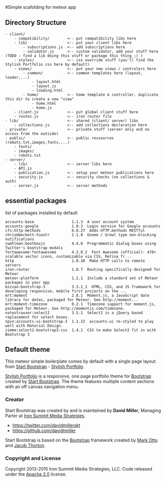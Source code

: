 #Simple scafolding for meteor app

## Directory Structure
```
- client/
	- compatibility/		<-- put compatibility libs here
	- lib/					<-- put your client libs here
		- subscriptions.js 	<-- add subscriptions here
		- validator.js 		<-- custom validator, add your stuff here (TODO : find a lib doing this stuff or package this thing ;) )
	- styles/				<-- css override stuff (you'll find the Stylish Portfolio css here by default)
	- views/				<-- put your new views / controlers here
		- common/			<-- common templates here (layout, loader,...)
			- layout.html 	
			- layout.js
			- loading.html
		- home/				<-- home template & controller. duplicate this dir to create a new "view"
			- home.html
			- home.js
	- client.js 			<-- put global client stuff here
	- routes.js 			<-- iron router file
- lib/						<-- shared (client/ server) libs 
	- collections.js 		<-- add collections declaration here
- private/					<-- private stuff (server only and no access from the outside)
- public/					<-- public ressources (robots.txt,images,fonts,...)
	- fonts/ 				
	- images/
	- robots.txt
- server/
	- lib/ 					<-- server libs here
	- API.js
	- publication.js 		<-- setup your meteor publications here
	- security.js 			<-- security checks (on collections & auth)
	- server.js 			<-- server methods
```

## essential packages
list of packages installed by default
```
accounts-base                 1.1.3  A user account system
accounts-google               1.0.3  Login service for Google accounts
cfs:http-methods              0.0.27  Adds HTTP.methods RESTful
chrismbeckett:toastr          2.1.0  Gnome / Growl type non-blocking notifications
cwohlman:bootboxjs            4.4.0  Programmatic dialog boxes using Twitter's bootstrap modals
fortawesome:fontawesome       4.2.0_2  Font Awesome (official): 470+ scalable vector icons, customizable via CSS, Retina fr...
http                          1.0.10  Make HTTP calls to remote servers
iron:router                   1.0.7  Routing specifically designed for Meteor
meteor-platform               1.2.1  Include a standard set of Meteor packages in your app
mizzao:bootstrap-3            3.3.1_1  HTML, CSS, and JS framework for developing responsive, mobile first projects on the ...
mrt:moment                    2.8.1  Moment.js, a JavaScript date library for dates, packaged for Meteor. See http://moment...
mrt:moment-timezone           0.2.1  Timezone support for moment.js, packaged for Meteor. See http://momentjs.com/timezone.
natestrauser:select2          3.5.1  Select2 is a jQuery based replacement for select boxes.
npvn:accounts-ui-bootstrap-3  1.1.13  accounts-ui re-styled to play well with Material Design.
zimme:select2-bootstrap3-css  1.4.1  CSS to make Select2 fit in with Bootstrap 3
```

## Default theme
This meteor simple boilerplate comes by default with a single page layout from [Start Bootstrap](http://startbootstrap.com/) - [Stylish Portfolio](http://startbootstrap.com/template-overviews/stylish-portfolio/)

[Stylish Portfolio](http://startbootstrap.com/template-overviews/stylish-portfolio/) is a responsive, one page portfolio theme for [Bootstrap](http://getbootstrap.com/) created by [Start Bootstrap](http://startbootstrap.com/). The theme features multiple content sections with an off canvas navigation menu.

### Creator

Start Bootstrap was created by and is maintained by **David Miller**, Managing Parter at [Iron Summit Media Strategies](http://www.ironsummitmedia.com/).

* https://twitter.com/davidmillerskt
* https://github.com/davidtmiller

Start Bootstrap is based on the [Bootstrap](http://getbootstrap.com/) framework created by [Mark Otto](https://twitter.com/mdo) and [Jacob Thorton](https://twitter.com/fat).

### Copyright and License

Copyright 2013-2015 Iron Summit Media Strategies, LLC. Code released under the [Apache 2.0](https://github.com/IronSummitMedia/startbootstrap-stylish-portfolio/blob/gh-pages/LICENSE) license.

